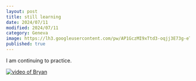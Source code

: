 ```yaml
---
layout: post
title: still learning
date: 2024/07/11
modified: 2024/07/11
category: Geneva
image: https://lh3.googleusercontent.com/pw/AP1GczMI9xTtd3-oqjj3E73g-eTZUZ1d94kGhxFnRhcxWJnlptqbij1ZwK7Ebt7FnPERLNnAnjFXsuX4SsktTgHQxO3VSkk4ElZeY8O8JSpp4vR4C1i-gN05=s0
published: true
---
```


I am continuing to practice.

[![video of Bryan](https://lh3.googleusercontent.com/pw/AP1GczNMBCKpSov3TaHR-BkgVNmGlAVeFBk_8sem714N_D-xnPAAKgRjUxOQuDVYrdL_5v1KC7NjNOv_wwzhUmFnaR9t-WYkgPPdLMBKF2N5bOueHe42ybGf=w600-h315-p-k-no)](https://photos.app.goo.gl/oF3Zogqk95B6EAWh8)
